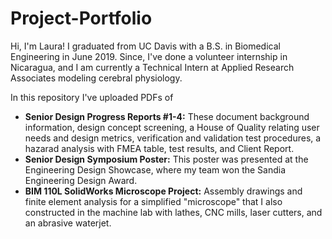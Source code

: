 # Project-Portfolio
Hi, I'm Laura! I graduated from UC Davis with a B.S. in Biomedical Engineering in June 2019. Since, I've done a volunteer internship in Nicaragua, and I am currently a Technical Intern at Applied Research Associates modeling cerebral physiology. 

In this repository I've uploaded PDFs of
- **Senior Design Progress Reports #1-4:** These document background information, design concept screening, a House of Quality relating user needs and design metrics, verification and validation test procedures, a hazarad analysis with FMEA table,  test results, and Client Report.
- **Senior Design Symposium Poster:** This poster was presented at the Engineering Design Showcase, where my team won the Sandia Engineering Design Award.
- **BIM 110L SolidWorks Microscope Project:** Assembly drawings and finite element analysis for a simplified "microscope" that I also constructed in the machine lab with lathes, CNC mills, laser cutters, and an abrasive waterjet. 
